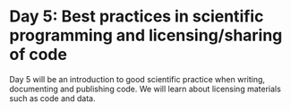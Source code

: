 # Day 5: Best practices in scientific programming and licensing/sharing of code

Day 5 will be an introduction to good scientific practice when writing, documenting and publishing code. 
We will learn about licensing materials such as code and data. 
